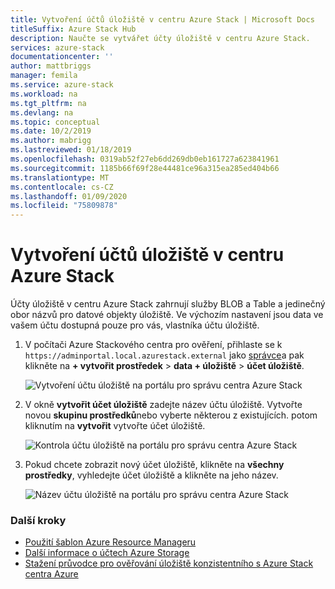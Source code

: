 ```yaml
---
title: Vytvoření účtů úložiště v centru Azure Stack | Microsoft Docs
titleSuffix: Azure Stack Hub
description: Naučte se vytvářet účty úložiště v centru Azure Stack.
services: azure-stack
documentationcenter: ''
author: mattbriggs
manager: femila
ms.service: azure-stack
ms.workload: na
ms.tgt_pltfrm: na
ms.devlang: na
ms.topic: conceptual
ms.date: 10/2/2019
ms.author: mabrigg
ms.lastreviewed: 01/18/2019
ms.openlocfilehash: 0319ab52f27eb6dd269db0eb161727a623841961
ms.sourcegitcommit: 1185b66f69f28e44481ce96a315ea285ed404b66
ms.translationtype: MT
ms.contentlocale: cs-CZ
ms.lasthandoff: 01/09/2020
ms.locfileid: "75809878"
---
```

# <a name="create-storage-accounts-in-azure-stack-hub"></a>Vytvoření účtů úložiště v centru Azure Stack

Účty úložiště v centru Azure Stack zahrnují služby BLOB a Table a jedinečný obor názvů pro datové objekty úložiště. Ve výchozím nastavení jsou data ve vašem účtu dostupná pouze pro vás, vlastníka účtu úložiště.

1. V počítači Azure Stackového centra pro ověření, přihlaste se k `https://adminportal.local.azurestack.external` jako [správce](../asdk/asdk-connect.md)a pak klikněte na **+ vytvořit prostředek** > **data + úložiště** > **účet úložiště**.

   ![Vytvoření účtu úložiště na portálu pro správu centra Azure Stack](media/azure-stack-provision-storage-account/image01.png)

2. V okně **vytvořit účet úložiště** zadejte název účtu úložiště. Vytvořte novou **skupinu prostředků**nebo vyberte některou z existujících. potom kliknutím na **vytvořit** vytvořte účet úložiště.

   ![Kontrola účtu úložiště na portálu pro správu centra Azure Stack](media/azure-stack-provision-storage-account/image02.png)

3. Pokud chcete zobrazit nový účet úložiště, klikněte na **všechny prostředky**, vyhledejte účet úložiště a klikněte na jeho název.

    ![Název účtu úložiště na portálu pro správu centra Azure Stack](media/azure-stack-provision-storage-account/image03.png)

### <a name="next-steps"></a>Další kroky

- [Použití šablon Azure Resource Manageru](../user/azure-stack-arm-templates.md)
- [Další informace o účtech Azure Storage](/azure/storage/common/storage-create-storage-account)
- [Stažení průvodce pro ověřování úložiště konzistentního s Azure Stack centra Azure](https://aka.ms/azurestacktp1doc)
